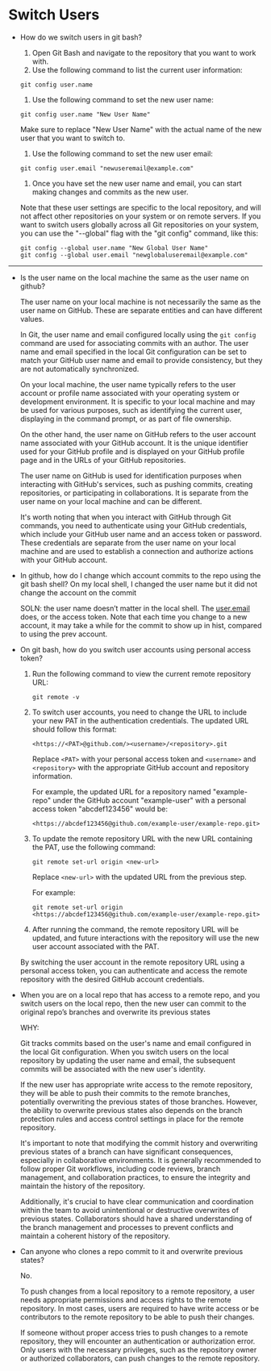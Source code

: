 # Switch Users

- How do we switch users in git bash?
    1. Open Git Bash and navigate to the repository that you want to work with.
    2. Use the following command to list the current user information:
    
    ```
    git config user.name
    ```
    
    1. Use the following command to set the new user name:
    
    ```
    git config user.name "New User Name"
    ```
    
    Make sure to replace "New User Name" with the actual name of the new user that you want to switch to.
    
    1. Use the following command to set the new user email:
    
    ```
    git config user.email "newuseremail@example.com"
    ```
    
    1. Once you have set the new user name and email, you can start making changes and commits as the new user.
    
    Note that these user settings are specific to the local repository, and will not affect other repositories on your system or on remote servers. If you want to switch users globally across all Git repositories on your system, you can use the "--global" flag with the "git config" command, like this:
    
    ```
    git config --global user.name "New Global User Name"
    git config --global user.email "newglobaluseremail@example.com"
    ```
    

---

- Is the user name on the local machine the same as the user name on github?
    
    The user name on your local machine is not necessarily the same as the user name on GitHub. These are separate entities and can have different values.
    
    In Git, the user name and email configured locally using the `git config` command are used for associating commits with an author. The user name and email specified in the local Git configuration can be set to match your GitHub user name and email to provide consistency, but they are not automatically synchronized.
    
    On your local machine, the user name typically refers to the user account or profile name associated with your operating system or development environment. It is specific to your local machine and may be used for various purposes, such as identifying the current user, displaying in the command prompt, or as part of file ownership.
    
    On the other hand, the user name on GitHub refers to the user account name associated with your GitHub account. It is the unique identifier used for your GitHub profile and is displayed on your GitHub profile page and in the URLs of your GitHub repositories.
    
    The user name on GitHub is used for identification purposes when interacting with GitHub's services, such as pushing commits, creating repositories, or participating in collaborations. It is separate from the user name on your local machine and can be different.
    
    It's worth noting that when you interact with GitHub through Git commands, you need to authenticate using your GitHub credentials, which include your GitHub user name and an access token or password. These credentials are separate from the user name on your local machine and are used to establish a connection and authorize actions with your GitHub account.
    
- In github, how do I change which account commits to the repo using the git bash shell? On my local shell, I changed the user name but it did not change the account on the commit
    
    SOLN: the user name doesn’t matter in the local shell. The [user.email](http://user.email) does, or the access token. Note that each time you change to a new account, it may take a while for the commit to show up in hist, compared to using the prev account.
    
- On git bash, how do you switch user accounts using personal access token?
    1. Run the following command to view the current remote repository URL:
        
        ```
        git remote -v
        ```
        
    2. To switch user accounts, you need to change the URL to include your new PAT in the authentication credentials. The updated URL should follow this format:
        
        ```
        <https://<PAT>@github.com/><username>/<repository>.git
        ```
        
        Replace `<PAT>` with your personal access token and `<username>` and `<repository>` with the appropriate GitHub account and repository information.
        
        For example, the updated URL for a repository named "example-repo" under the GitHub account "example-user" with a personal access token "abcdef123456" would be:
        
        ```
        <https://abcdef123456@github.com/example-user/example-repo.git>
        
        ```
        
    3. To update the remote repository URL with the new URL containing the PAT, use the following command:
        
        ```
        git remote set-url origin <new-url>
        ```
        
        Replace `<new-url>` with the updated URL from the previous step.
        
        For example:
        
        ```
        git remote set-url origin <https://abcdef123456@github.com/example-user/example-repo.git>
        ```
        
    4. After running the command, the remote repository URL will be updated, and future interactions with the repository will use the new user account associated with the PAT.
    
    By switching the user account in the remote repository URL using a personal access token, you can authenticate and access the remote repository with the desired GitHub account credentials.
    

- When you are on a local repo that has access to a remote repo, and you switch users on the local repo, then the new user can commit to the original repo’s branches and overwrite its previous states
    
    WHY:
    
    Git tracks commits based on the user's name and email configured in the local Git configuration. When you switch users on the local repository by updating the user name and email, the subsequent commits will be associated with the new user's identity.
    
    If the new user has appropriate write access to the remote repository, they will be able to push their commits to the remote branches, potentially overwriting the previous states of those branches. However, the ability to overwrite previous states also depends on the branch protection rules and access control settings in place for the remote repository.
    
    It's important to note that modifying the commit history and overwriting previous states of a branch can have significant consequences, especially in collaborative environments. It is generally recommended to follow proper Git workflows, including code reviews, branch management, and collaboration practices, to ensure the integrity and maintain the history of the repository.
    
    Additionally, it's crucial to have clear communication and coordination within the team to avoid unintentional or destructive overwrites of previous states. Collaborators should have a shared understanding of the branch management and processes to prevent conflicts and maintain a coherent history of the repository.
    
- Can anyone who clones a repo commit to it and overwrite previous states?
    
    No.
    
    To push changes from a local repository to a remote repository, a user needs appropriate permissions and access rights to the remote repository. In most cases, users are required to have write access or be contributors to the remote repository to be able to push their changes.
    
    If someone without proper access tries to push changes to a remote repository, they will encounter an authentication or authorization error. Only users with the necessary privileges, such as the repository owner or authorized collaborators, can push changes to the remote repository.